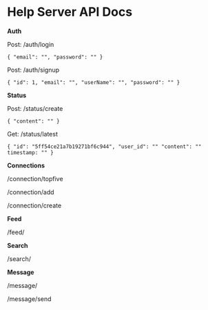 # Help Server API Docs

**Auth**

Post: /auth/login

`{
    "email": "",
    "password": ""
}`

Post: /auth/signup

`{
    "id": 1,
    "email": "",
    "userName": "",
    "password": ""
}`

**Status**

Post: /status/create

`{
    "content": ""
}`

Get: /status/latest

`{
	"id": "5ff54ce21a7b19271bf6c944",
    "user_id": ""
    "content": ""
    timestamp: ""
}`

**Connections**

/connection/topfive

/connection/add

/connection/create

**Feed**

/feed/

**Search**

/search/

**Message**

/message/

/message/send
